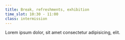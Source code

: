```yaml
---
title: Break, refreshments, exhibition
time_slot: 10:30 - 11:00
class: intermission
---
```

Lorem ipsum dolor, sit amet consectetur adipisicing, elit.